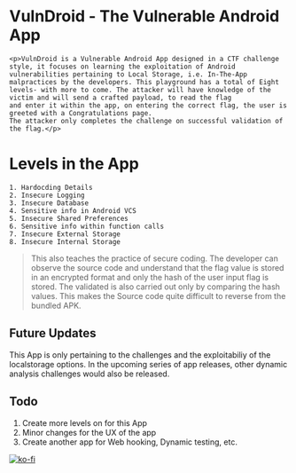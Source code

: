 # VulnDroid - The Vulnerable Android App
    <p>VulnDroid is a Vulnerable Android App designed in a CTF challenge style, it focuses on learning the exploitation of Android
    vulnerabilities pertaining to Local Storage, i.e. In-The-App malpractices by the developers. This playground has a total of Eight
    levels- with more to come. The attacker will have knowledge of the victim and will send a crafted payload, to read the flag
    and enter it within the app, on entering the correct flag, the user is greeted with a Congratulations page.
    The attacker only completes the challenge on successful validation of the flag.</p>

# Levels in the App
    1. Hardocding Details
    2. Insecure Logging
    3. Insecure Database
    4. Sensitive info in Android VCS
    5. Insecure Shared Preferences
    6. Sensitive info within function calls
    7. Insecure External Storage
    8. Insecure Internal Storage

> This also teaches the practice of secure coding. 
> The developer can observe the source code and understand that the flag value is stored in an encrypted format and only the hash of the user input flag is stored.
> The validated is also carried out only by comparing the hash values. 
> This makes the Source code quite difficult to reverse from the bundled APK. 

## Future Updates
 <p>This App is only pertaining to the challenges and the exploitabiliy of the localstorage options. In the upcoming series of app releases, other dynamic analysis challenges would also be released.</p>

## Todo
1. Create more levels on for this App
2. Minor changes for the UX of the app
3. Create another app for Web hooking, Dynamic testing, etc.


[![ko-fi](https://www.ko-fi.com/img/githubbutton_sm.svg)](https://ko-fi.com/L4L81BEBM)
